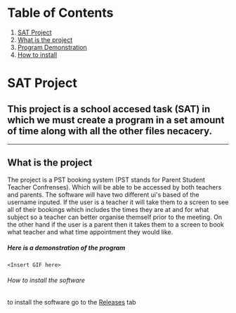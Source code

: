 # Table of Contents
1. [SAT Project](#SAT-Project)
2. [What is the project](#What-is-the-project)
3. [Program Demonstration](#Here-is-a-demonstration-of-the-program)
4. [How to install](#How-to-install-the-software)



# SAT Project
This project is a school accesed task (SAT) in which we must create a program in a set amount of time along with all the other files necacery.
---
---
## What is the project
The  project is a PST booking system (PST stands for Parent Student Teacher Confrenses). Which will be able to be accessed by both teachers and parents. The software will have two different ui's based of the username inputed. If the user is a teacher it will take them to a screen to see all of their bookings which includes the times they are at and for what subject so a teacher can better organise themself prior to the meeting. On the other hand if the user is a parent then it takes them to a screen to book what teacher and what time appointment they would like. 


##### Here is a demonstration of the program

`<Insert GIF here>`


###### How to install the software
to install the software go to the [Releases](https://github.com/Ritvikisalive-coding/SAT/releases) tab 
